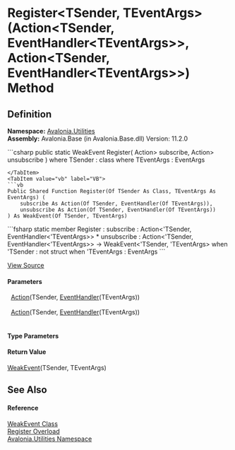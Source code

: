 # Register&lt;TSender, TEventArgs&gt;(Action&lt;TSender, EventHandler&lt;TEventArgs&gt;&gt;, Action&lt;TSender, EventHandler&lt;TEventArgs&gt;&gt;) Method




## Definition
**Namespace:** <a href="N_Avalonia_Utilities">Avalonia.Utilities</a>  
**Assembly:** Avalonia.Base (in Avalonia.Base.dll) Version: 11.2.0

<Tabs groupId="api-code-preview">
<TabItem value="csharp" label="C#">
```csharp
public static WeakEvent<TSender, TEventArgs> Register<TSender, TEventArgs>(
	Action<TSender, EventHandler<TEventArgs>> subscribe,
	Action<TSender, EventHandler<TEventArgs>> unsubscribe
)
where TSender : class
where TEventArgs : EventArgs

```
</TabItem>
<TabItem value="vb" label="VB">
```vb
Public Shared Function Register(Of TSender As Class, TEventArgs As EventArgs) ( 
	subscribe As Action(Of TSender, EventHandler(Of TEventArgs)),
	unsubscribe As Action(Of TSender, EventHandler(Of TEventArgs))
) As WeakEvent(Of TSender, TEventArgs)
```
</TabItem>
<TabItem value="fsharp" label="F#">
```fsharp
static member Register : 
        subscribe : Action<'TSender, EventHandler<'TEventArgs>> * 
        unsubscribe : Action<'TSender, EventHandler<'TEventArgs>> -> WeakEvent<'TSender, 'TEventArgs>  when 'TSender : not struct when 'TEventArgs : EventArgs
```
</TabItem>
</Tabs>



<a href="https://github.com/AvaloniaUI/Avalonia/tree/master/src/Avalonia.Base/Utilities/WeakEvent.cs#L125" title="View the source code">View Source</a>



#### Parameters
<dl><dt>  <a href="https://learn.microsoft.com/dotnet/api/system.action-2" target="_blank" rel="noopener noreferrer">Action</a>(TSender, <a href="https://learn.microsoft.com/dotnet/api/system.eventhandler-1" target="_blank" rel="noopener noreferrer">EventHandler</a>(TEventArgs))</dt><dd> </dd><dt>  <a href="https://learn.microsoft.com/dotnet/api/system.action-2" target="_blank" rel="noopener noreferrer">Action</a>(TSender, <a href="https://learn.microsoft.com/dotnet/api/system.eventhandler-1" target="_blank" rel="noopener noreferrer">EventHandler</a>(TEventArgs))</dt><dd> </dd></dl>

#### Type Parameters
<dl><dt /><dd /><dt /><dd /></dl>

#### Return Value
<a href="T_Avalonia_Utilities_WeakEvent_2">WeakEvent</a>(TSender, TEventArgs)

## See Also


#### Reference
<a href="T_Avalonia_Utilities_WeakEvent">WeakEvent Class</a>  
<a href="Overload_Avalonia_Utilities_WeakEvent_Register">Register Overload</a>  
<a href="N_Avalonia_Utilities">Avalonia.Utilities Namespace</a>  

